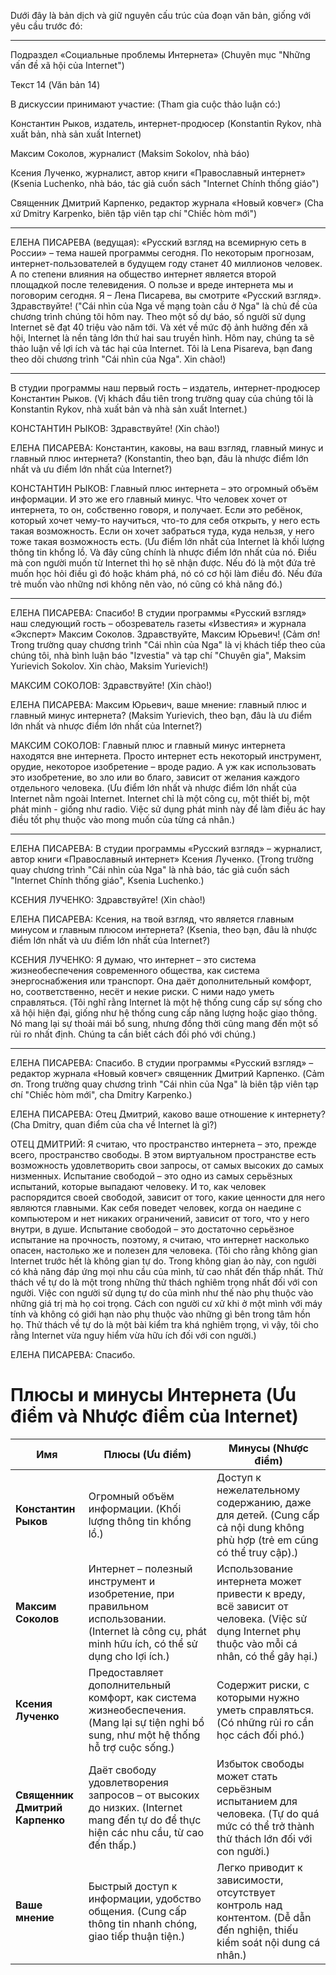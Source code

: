 Dưới đây là bản dịch và giữ nguyên cấu trúc của đoạn văn bản, giống với yêu cầu trước đó:


---

Подраздел «Социальные проблемы Интернета»
(Chuyên mục "Những vấn đề xã hội của Internet")

Текст 14 (Văn bản 14)

В дискуссии принимают участие:
(Tham gia cuộc thảo luận có:)

Константин Рыков, издатель, интернет-продюсер (Konstantin Rykov, nhà xuất bản, nhà sản xuất Internet)

Максим Соколов, журналист (Maksim Sokolov, nhà báo)

Ксения Лученко, журналист, автор книги «Православный интернет» (Ksenia Luchenko, nhà báo, tác giả cuốn sách "Internet Chính thống giáo")

Священник Дмитрий Карпенко, редактор журнала «Новый ковчег» (Cha xứ Dmitry Karpenko, biên tập viên tạp chí "Chiếc hòm mới")



---

ЕЛЕНА ПИСАРЕВА (ведущая):
«Русский взгляд на всемирную сеть в России» – тема нашей программы сегодня. По некоторым прогнозам, интернет-пользователей в будущем году станет 40 миллионов человек. А по степени влияния на общество интернет является второй площадкой после телевидения. О пользе и вреде интернета мы и поговорим сегодня. Я – Лена Писарева, вы смотрите «Русский взгляд». Здравствуйте!
("Cái nhìn của Nga về mạng toàn cầu ở Nga" là chủ đề của chương trình chúng tôi hôm nay. Theo một số dự báo, số người sử dụng Internet sẽ đạt 40 triệu vào năm tới. Và xét về mức độ ảnh hưởng đến xã hội, Internet là nền tảng lớn thứ hai sau truyền hình. Hôm nay, chúng ta sẽ thảo luận về lợi ích và tác hại của Internet. Tôi là Lena Pisareva, bạn đang theo dõi chương trình "Cái nhìn của Nga". Xin chào!)


---

В студии программы наш первый гость – издатель, интернет-продюсер Константин Рыков.
(Vị khách đầu tiên trong trường quay của chúng tôi là Konstantin Rykov, nhà xuất bản và nhà sản xuất Internet.)

КОНСТАНТИН РЫКОВ:
Здравствуйте!
(Xin chào!)

ЕЛЕНА ПИСАРЕВА:
Константин, каковы, на ваш взгляд, главный минус и главный плюс интернета?
(Konstantin, theo bạn, đâu là nhược điểm lớn nhất và ưu điểm lớn nhất của Internet?)

КОНСТАНТИН РЫКОВ:
Главный плюс интернета – это огромный объём информации. И это же его главный минус. Что человек хочет от интернета, то он, собственно говоря, и получает. Если это ребёнок, который хочет чему-то научиться, что-то для себя открыть, у него есть такая возможность. Если он хочет забраться туда, куда нельзя, у него тоже такая возможность есть.
(Ưu điểm lớn nhất của Internet là khối lượng thông tin khổng lồ. Và đây cũng chính là nhược điểm lớn nhất của nó. Điều mà con người muốn từ Internet thì họ sẽ nhận được. Nếu đó là một đứa trẻ muốn học hỏi điều gì đó hoặc khám phá, nó có cơ hội làm điều đó. Nếu đứa trẻ muốn vào những nơi không nên vào, nó cũng có khả năng đó.)


---

ЕЛЕНА ПИСАРЕВА:
Спасибо! В студии программы «Русский взгляд» наш следующий гость – обозреватель газеты «Известия» и журнала «Эксперт» Максим Соколов. Здравствуйте, Максим Юрьевич!
(Cảm ơn! Trong trường quay chương trình "Cái nhìn của Nga" là vị khách tiếp theo của chúng tôi, nhà bình luận báo "Izvestia" và tạp chí "Chuyên gia", Maksim Yurievich Sokolov. Xin chào, Maksim Yurievich!)

МАКСИМ СОКОЛОВ:
Здравствуйте!
(Xin chào!)

ЕЛЕНА ПИСАРЕВА:
Максим Юрьевич, ваше мнение: главный плюс и главный минус интернета?
(Maksim Yurievich, theo bạn, đâu là ưu điểm lớn nhất và nhược điểm lớn nhất của Internet?)

МАКСИМ СОКОЛОВ:
Главный плюс и главный минус интернета находятся вне интернета. Просто интернет есть некоторый инструмент, орудие, некоторое изобретение – вроде радио. А уж как использовать это изобретение, во зло или во благо, зависит от желания каждого отдельного человека.
(Ưu điểm lớn nhất và nhược điểm lớn nhất của Internet nằm ngoài Internet. Internet chỉ là một công cụ, một thiết bị, một phát minh - giống như radio. Việc sử dụng phát minh này để làm điều ác hay điều tốt phụ thuộc vào mong muốn của từng cá nhân.)


---

ЕЛЕНА ПИСАРЕВА:
В студии программы «Русский взгляд» – журналист, автор книги «Православный интернет» Ксения Лученко.
(Trong trường quay chương trình "Cái nhìn của Nga" là nhà báo, tác giả cuốn sách "Internet Chính thống giáo", Ksenia Luchenko.)

КСЕНИЯ ЛУЧЕНКО:
Здравствуйте!
(Xin chào!)

ЕЛЕНА ПИСАРЕВА:
Ксения, на твой взгляд, что является главным минусом и главным плюсом интернета?
(Ksenia, theo bạn, đâu là nhược điểm lớn nhất và ưu điểm lớn nhất của Internet?)

КСЕНИЯ ЛУЧЕНКО:
Я думаю, что интернет – это система жизнеобеспечения современного общества, как система энергоснабжения или транспорт. Она даёт дополнительный комфорт, но, соответственно, несёт и некие риски. С ними надо уметь справляться.
(Tôi nghĩ rằng Internet là một hệ thống cung cấp sự sống cho xã hội hiện đại, giống như hệ thống cung cấp năng lượng hoặc giao thông. Nó mang lại sự thoải mái bổ sung, nhưng đồng thời cũng mang đến một số rủi ro nhất định. Chúng ta cần biết cách đối phó với chúng.)


---

ЕЛЕНА ПИСАРЕВА:
Спасибо. В студии программы «Русский взгляд» – редактор журнала «Новый ковчег» священник Дмитрий Карпенко.
(Cảm ơn. Trong trường quay chương trình "Cái nhìn của Nga" là biên tập viên tạp chí "Chiếc hòm mới", cha Dmitry Karpenko.)

ЕЛЕНА ПИСАРЕВА:
Отец Дмитрий, каково ваше отношение к интернету?
(Cha Dmitry, quan điểm của cha về Internet là gì?)

ОТЕЦ ДМИТРИЙ:
Я считаю, что пространство интернета – это, прежде всего, пространство свободы. В этом виртуальном пространстве есть возможность удовлетворить свои запросы, от самых высоких до самых низменных. Испытание свободой – это одно из самых серьёзных испытаний, которые выпадают человеку. И то, как человек распорядится своей свободой, зависит от того, какие ценности для него являются главными. Как себя поведет человек, когда он наедине с компьютером и нет никаких ограничений, зависит от того, что у него внутри, в душе. Испытание свободой – это достаточно серьёзное испытание на прочность, поэтому, я считаю, что интернет насколько опасен, настолько же и полезен для человека.
(Tôi cho rằng không gian Internet trước hết là không gian tự do. Trong không gian ảo này, con người có khả năng đáp ứng mọi nhu cầu của mình, từ cao nhất đến thấp nhất. Thử thách về tự do là một trong những thử thách nghiêm trọng nhất đối với con người. Việc con người sử dụng tự do của mình như thế nào phụ thuộc vào những giá trị mà họ coi trọng. Cách con người cư xử khi ở một mình với máy tính và không có giới hạn nào phụ thuộc vào những gì bên trong tâm hồn họ. Thử thách về tự do là một bài kiểm tra khá nghiêm trọng, vì vậy, tôi cho rằng Internet vừa nguy hiểm vừa hữu ích đối với con người.)

ЕЛЕНА ПИСАРЕВА:
Спасибо.

# Плюсы и минусы Интернета (Ưu điểm và Nhược điểm của Internet)

| **Имя**               | **Плюсы (Ưu điểm)**                                                  | **Минусы (Nhược điểm)**                                             |
|-----------------------|---------------------------------------------------------------------|----------------------------------------------------------------------|
| **Константин Рыков**  | Огромный объём информации. (Khối lượng thông tin khổng lồ.)        | Доступ к нежелательному содержанию, даже для детей. (Cung cấp cả nội dung không phù hợp (trẻ em cũng có thể truy cập).)    |
| **Максим Соколов**    | Интернет – полезный инструмент и изобретение, при правильном использовании. (Internet là công cụ, phát minh hữu ích, có thể sử dụng cho lợi ích.) | Использование интернета может привести к вреду, всё зависит от человека. (Việc sử dụng Internet phụ thuộc vào mỗi cá nhân, có thể gây hại.) |
| **Ксения Лученко**    | Предоставляет дополнительный комфорт, как система жизнеобеспечения. (Mang lại sự tiện nghi bổ sung, như một hệ thống hỗ trợ cuộc sống.)   | Содержит риски, с которыми нужно уметь справляться. (Có những rủi ro cần học cách đối phó.) |
| **Священник Дмитрий Карпенко** | Даёт свободу удовлетворения запросов – от высоких до низких. (Internet mang đến tự do để thực hiện các nhu cầu, từ cao đến thấp.)     | Избыток свободы может стать серьёзным испытанием для человека. (Tự do quá mức có thể trở thành thử thách lớn đối với con người.) |
| **Ваше мнение**       | Быстрый доступ к информации, удобство общения. (Cung cấp thông tin nhanh chóng, giao tiếp thuận tiện.)              | Легко приводит к зависимости, отсутствует контроль над контентом. (Dễ dẫn đến nghiện, thiếu kiểm soát nội dung cá nhân.) |

